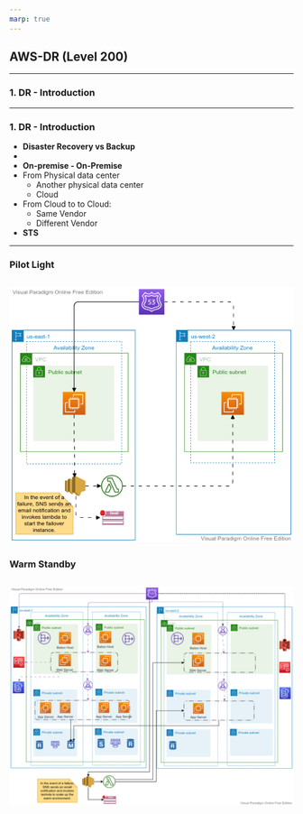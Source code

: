 ```yaml
---
marp: true
---
```


## AWS-DR (Level 200)

---

### 1. DR - Introduction


---

### 1. DR - Introduction

- **Disaster Recovery vs Backup**
- 
- **On-premise - On-Premise**
- From Physical data center
  - Another physical data center
  - Cloud
- From Cloud to to Cloud:
  - Same Vendor
  - Different Vendor
- **STS**

---
### Pilot Light
![alt text right](./assets/pilot_light.vpd.png "DR - Pilot Light")
---

### Warm Standby
![alt text right](./assets/warm_standby.vpd.png "DR - Warm Standby")
---
